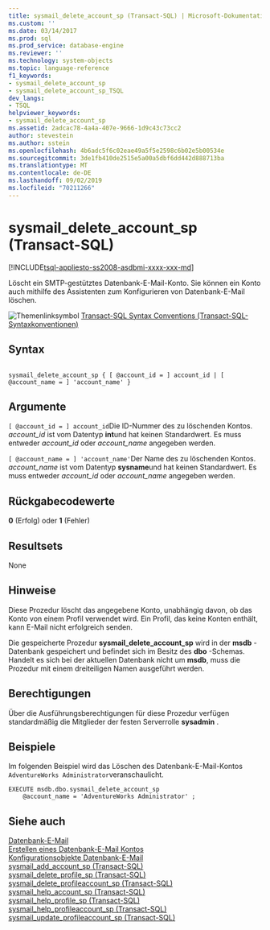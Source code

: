 ```yaml
---
title: sysmail_delete_account_sp (Transact-SQL) | Microsoft-Dokumentation
ms.custom: ''
ms.date: 03/14/2017
ms.prod: sql
ms.prod_service: database-engine
ms.reviewer: ''
ms.technology: system-objects
ms.topic: language-reference
f1_keywords:
- sysmail_delete_account_sp
- sysmail_delete_account_sp_TSQL
dev_langs:
- TSQL
helpviewer_keywords:
- sysmail_delete_account_sp
ms.assetid: 2adcac78-4a4a-407e-9666-1d9c43c73cc2
author: stevestein
ms.author: sstein
ms.openlocfilehash: 4b6adc5f6c02eae49a5f5e2598c6b02e5b00534e
ms.sourcegitcommit: 3de1fb410de2515e5a00a5dbf6dd442d888713ba
ms.translationtype: MT
ms.contentlocale: de-DE
ms.lasthandoff: 09/02/2019
ms.locfileid: "70211266"
---
```

# <a name="sysmail_delete_account_sp-transact-sql"></a>sysmail_delete_account_sp (Transact-SQL)
[!INCLUDE[tsql-appliesto-ss2008-asdbmi-xxxx-xxx-md](../../includes/tsql-appliesto-ss2008-asdbmi-xxxx-xxx-md.md)]

  Löscht ein SMTP-gestütztes Datenbank-E-Mail-Konto. Sie können ein Konto auch mithilfe des Assistenten zum Konfigurieren von Datenbank-E-Mail löschen.  
  
 ![Themenlinksymbol](../../database-engine/configure-windows/media/topic-link.gif "Topic link icon") [Transact-SQL Syntax Conventions (Transact-SQL-Syntaxkonventionen)](../../t-sql/language-elements/transact-sql-syntax-conventions-transact-sql.md)  
  
## <a name="syntax"></a>Syntax  
  
```  
  
sysmail_delete_account_sp { [ @account_id = ] account_id | [ @account_name = ] 'account_name' }   
```  
  
## <a name="arguments"></a>Argumente  
`[ @account_id = ] account_id`Die ID-Nummer des zu löschenden Kontos. *account_id* ist vom Datentyp **int**und hat keinen Standardwert. Es muss entweder *account_id* oder *account_name* angegeben werden.  
  
`[ @account_name = ] 'account_name'`Der Name des zu löschenden Kontos. *account_name* ist vom Datentyp **sysname**und hat keinen Standardwert. Es muss entweder *account_id* oder *account_name* angegeben werden.  
  
## <a name="return-code-values"></a>Rückgabecodewerte  
 **0** (Erfolg) oder **1** (Fehler)  
  
## <a name="result-sets"></a>Resultsets  
 None  
  
## <a name="remarks"></a>Hinweise  
 Diese Prozedur löscht das angegebene Konto, unabhängig davon, ob das Konto von einem Profil verwendet wird. Ein Profil, das keine Konten enthält, kann E-Mail nicht erfolgreich senden.  
  
 Die gespeicherte Prozedur **sysmail_delete_account_sp** wird in der **msdb** -Datenbank gespeichert und befindet sich im Besitz des **dbo** -Schemas. Handelt es sich bei der aktuellen Datenbank nicht um **msdb**, muss die Prozedur mit einem dreiteiligen Namen ausgeführt werden.  
  
## <a name="permissions"></a>Berechtigungen  
 Über die Ausführungsberechtigungen für diese Prozedur verfügen standardmäßig die Mitglieder der festen Serverrolle **sysadmin** .  
  
## <a name="examples"></a>Beispiele  
 Im folgenden Beispiel wird das Löschen des Datenbank-E-Mail-Kontos `AdventureWorks Administrator`veranschaulicht.  
  
```  
EXECUTE msdb.dbo.sysmail_delete_account_sp  
    @account_name = 'AdventureWorks Administrator' ;  
```  
  
## <a name="see-also"></a>Siehe auch  
 [Datenbank-E-Mail](../../relational-databases/database-mail/database-mail.md)   
 [Erstellen eines Datenbank-E-Mail Kontos](../../relational-databases/database-mail/create-a-database-mail-account.md)   
 [Konfigurationsobjekte Datenbank-E-Mail](../../relational-databases/database-mail/database-mail-configuration-objects.md)   
 [sysmail_add_account_sp &#40;Transact-SQL&#41;](../../relational-databases/system-stored-procedures/sysmail-add-account-sp-transact-sql.md)   
 [sysmail_delete_profile_sp &#40;Transact-SQL&#41;](../../relational-databases/system-stored-procedures/sysmail-delete-profile-sp-transact-sql.md)   
 [sysmail_delete_profileaccount_sp &#40;Transact-SQL&#41;](../../relational-databases/system-stored-procedures/sysmail-delete-profileaccount-sp-transact-sql.md)   
 [sysmail_help_account_sp &#40;Transact-SQL&#41;](../../relational-databases/system-stored-procedures/sysmail-help-account-sp-transact-sql.md)   
 [sysmail_help_profile_sp &#40;Transact-SQL&#41;](../../relational-databases/system-stored-procedures/sysmail-help-profile-sp-transact-sql.md)   
 [sysmail_help_profileaccount_sp &#40;Transact-SQL&#41;](../../relational-databases/system-stored-procedures/sysmail-help-profileaccount-sp-transact-sql.md)   
 [sysmail_update_profileaccount_sp &#40;Transact-SQL&#41;](../../relational-databases/system-stored-procedures/sysmail-update-profileaccount-sp-transact-sql.md)  
  
  
